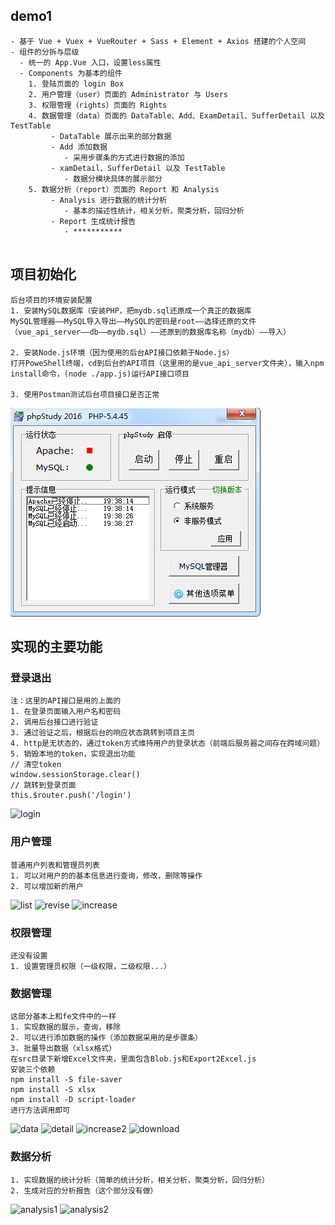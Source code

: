 ## demo1
```
- 基于 Vue + Vuex + VueRouter + Sass + Element + Axios 搭建的个人空间
- 组件的分拆与层级
  - 统一的 App.Vue 入口，设置less属性
  - Components 为基本的组件
    1. 登陆页面的 login Box
    2. 用户管理（user）页面的 Administrator 与 Users
    3. 权限管理（rights）页面的 Rights
    4. 数据管理（data）页面的 DataTable、Add、ExamDetail、SufferDetail 以及 TestTable
         - DataTable 展示出来的部分数据
         - Add 添加数据
            - 采用步骤条的方式进行数据的添加
         - xamDetail、SufferDetail 以及 TestTable
            - 数据分模块具体的展示部分
    5. 数据分析（report）页面的 Report 和 Analysis
         - Analysis 进行数据的统计分析
            - 基本的描述性统计，相关分析，聚类分析，回归分析
         - Report 生成统计报告
            - ***********
          
```
## 项目初始化
```
后台项目的环境安装配置
1. 安装MySQL数据库（安装PHP，把mydb.sql还原成一个真正的数据库
MySQL管理器——MySQL导入导出——MySQL的密码是root——选择还原的文件（vue_api_server——db——mydb.sql）——还原到的数据库名称（mydb）——导入）

2. 安装Node.js环境（因为使用的后台API接口依赖于Node.js）
打开PoweShell终端，cd到后台的API项目（这里用的是vue_api_server文件夹），输入npm install命令，(node ./app.js)运行API接口项目

3. 使用Postman测试后台项目接口是否正常
```
![PHP](https://github.com/zhenyuanshen/hailuVue-project/blob/master/images/1.png)
## 实现的主要功能
### 登录退出
```
注：这里的API接口是用的上面的
1. 在登录页面输入用户名和密码
2. 调用后台接口进行验证
3. 通过验证之后，根据后台的响应状态跳转到项目主页
4. http是无状态的，通过token方式维持用户的登录状态（前端后服务器之间存在跨域问题）
5. 销毁本地的token，实现退出功能
// 清空token
window.sessionStorage.clear()
// 跳转到登录页面
this.$router.push('/login')
```
![login](https://github.com/zhenyuanshen/hailuVue-project/upload/master/images/login.png)
### 用户管理
```
普通用户列表和管理员列表
1. 可以对用户的的基本信息进行查询，修改，删除等操作
2. 可以增加新的用户
```
![list](https://github.com/zhenyuanshen/hailuVue-project/upload/master/images/list.png)
![revise](https://github.com/zhenyuanshen/hailuVue-project/upload/master/images/revise.png)
![increase](https://github.com/zhenyuanshen/hailuVue-project/upload/master/images/increase.png)
### 权限管理
```
还没有设置
1. 设置管理员权限（一级权限，二级权限...）
```
### 数据管理
```
这部分基本上和fe文件中的一样
1. 实现数据的展示，查询，移除
2. 可以进行添加数据的操作（添加数据采用的是步骤条）
3. 批量导出数据（xlsx格式）
在src目录下新增Excel文件夹，里面包含Blob.js和Export2Excel.js
安装三个依赖
npm install -S file-saver
npm install -S xlsx
npm install -D script-loader
进行方法调用即可
```
![data](https://github.com/zhenyuanshen/hailuVue-project/upload/master/images/data.png)
![detail](https://github.com/zhenyuanshen/hailuVue-project/upload/master/images/detail.png)
![increase2](https://github.com/zhenyuanshen/hailuVue-project/upload/master/images/increase2.png)
![download](https://github.com/zhenyuanshen/hailuVue-project/upload/master/images/download.png)
### 数据分析
```
1. 实现数据的统计分析（简单的统计分析，相关分析，聚类分析，回归分析）
2. 生成对应的分析报告（这个部分没有做）
```
![analysis1](https://github.com/zhenyuanshen/hailuVue-project/upload/master/images/analysis1.png)
![analysis2](https://github.com/zhenyuanshen/hailuVue-project/upload/master/images/analysis2.png)
